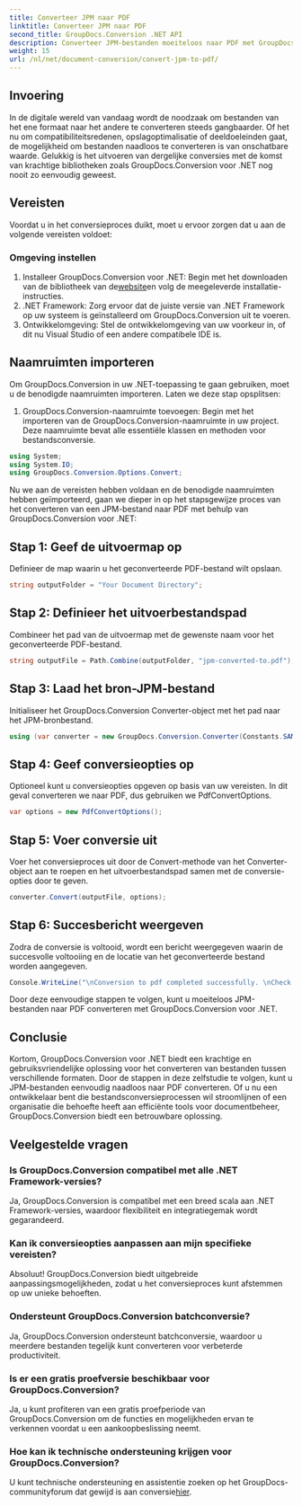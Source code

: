 ```yaml
---
title: Converteer JPM naar PDF
linktitle: Converteer JPM naar PDF
second_title: GroupDocs.Conversion .NET API
description: Converteer JPM-bestanden moeiteloos naar PDF met GroupDocs.Conversion voor .NET. Stroomlijn uw bestandsconversieprocessen met gemak.
weight: 15
url: /nl/net/document-conversion/convert-jpm-to-pdf/
---
```

## Invoering
In de digitale wereld van vandaag wordt de noodzaak om bestanden van het ene formaat naar het andere te converteren steeds gangbaarder. Of het nu om compatibiliteitsredenen, opslagoptimalisatie of deeldoeleinden gaat, de mogelijkheid om bestanden naadloos te converteren is van onschatbare waarde. Gelukkig is het uitvoeren van dergelijke conversies met de komst van krachtige bibliotheken zoals GroupDocs.Conversion voor .NET nog nooit zo eenvoudig geweest.
## Vereisten
Voordat u in het conversieproces duikt, moet u ervoor zorgen dat u aan de volgende vereisten voldoet:
### Omgeving instellen
1.  Installeer GroupDocs.Conversion voor .NET: Begin met het downloaden van de bibliotheek van de[website](https://releases.groupdocs.com/conversion/net/)en volg de meegeleverde installatie-instructies.
2. .NET Framework: Zorg ervoor dat de juiste versie van .NET Framework op uw systeem is geïnstalleerd om GroupDocs.Conversion uit te voeren.
3. Ontwikkelomgeving: Stel de ontwikkelomgeving van uw voorkeur in, of dit nu Visual Studio of een andere compatibele IDE is.

## Naamruimten importeren
Om GroupDocs.Conversion in uw .NET-toepassing te gaan gebruiken, moet u de benodigde naamruimten importeren. Laten we deze stap opsplitsen:

1. GroupDocs.Conversion-naamruimte toevoegen: Begin met het importeren van de GroupDocs.Conversion-naamruimte in uw project. Deze naamruimte bevat alle essentiële klassen en methoden voor bestandsconversie.
```csharp
using System;
using System.IO;
using GroupDocs.Conversion.Options.Convert;
```

Nu we aan de vereisten hebben voldaan en de benodigde naamruimten hebben geïmporteerd, gaan we dieper in op het stapsgewijze proces van het converteren van een JPM-bestand naar PDF met behulp van GroupDocs.Conversion voor .NET:

## Stap 1: Geef de uitvoermap op
Definieer de map waarin u het geconverteerde PDF-bestand wilt opslaan.
```csharp
string outputFolder = "Your Document Directory";
```
## Stap 2: Definieer het uitvoerbestandspad
Combineer het pad van de uitvoermap met de gewenste naam voor het geconverteerde PDF-bestand.
```csharp
string outputFile = Path.Combine(outputFolder, "jpm-converted-to.pdf");
```
## Stap 3: Laad het bron-JPM-bestand
Initialiseer het GroupDocs.Conversion Converter-object met het pad naar het JPM-bronbestand.
```csharp
using (var converter = new GroupDocs.Conversion.Converter(Constants.SAMPLE_JPM))
```
## Stap 4: Geef conversieopties op
Optioneel kunt u conversieopties opgeven op basis van uw vereisten. In dit geval converteren we naar PDF, dus gebruiken we PdfConvertOptions.
```csharp
var options = new PdfConvertOptions();
```
## Stap 5: Voer conversie uit
Voer het conversieproces uit door de Convert-methode van het Converter-object aan te roepen en het uitvoerbestandspad samen met de conversie-opties door te geven.
```csharp
converter.Convert(outputFile, options);
```
## Stap 6: Succesbericht weergeven
Zodra de conversie is voltooid, wordt een bericht weergegeven waarin de succesvolle voltooiing en de locatie van het geconverteerde bestand worden aangegeven.
```csharp
Console.WriteLine("\nConversion to pdf completed successfully. \nCheck output in {0}", outputFolder);
```
Door deze eenvoudige stappen te volgen, kunt u moeiteloos JPM-bestanden naar PDF converteren met GroupDocs.Conversion voor .NET.

## Conclusie
Kortom, GroupDocs.Conversion voor .NET biedt een krachtige en gebruiksvriendelijke oplossing voor het converteren van bestanden tussen verschillende formaten. Door de stappen in deze zelfstudie te volgen, kunt u JPM-bestanden eenvoudig naadloos naar PDF converteren. Of u nu een ontwikkelaar bent die bestandsconversieprocessen wil stroomlijnen of een organisatie die behoefte heeft aan efficiënte tools voor documentbeheer, GroupDocs.Conversion biedt een betrouwbare oplossing.
## Veelgestelde vragen
### Is GroupDocs.Conversion compatibel met alle .NET Framework-versies?
Ja, GroupDocs.Conversion is compatibel met een breed scala aan .NET Framework-versies, waardoor flexibiliteit en integratiegemak wordt gegarandeerd.
### Kan ik conversieopties aanpassen aan mijn specifieke vereisten?
Absoluut! GroupDocs.Conversion biedt uitgebreide aanpassingsmogelijkheden, zodat u het conversieproces kunt afstemmen op uw unieke behoeften.
### Ondersteunt GroupDocs.Conversion batchconversie?
Ja, GroupDocs.Conversion ondersteunt batchconversie, waardoor u meerdere bestanden tegelijk kunt converteren voor verbeterde productiviteit.
### Is er een gratis proefversie beschikbaar voor GroupDocs.Conversion?
Ja, u kunt profiteren van een gratis proefperiode van GroupDocs.Conversion om de functies en mogelijkheden ervan te verkennen voordat u een aankoopbeslissing neemt.
### Hoe kan ik technische ondersteuning krijgen voor GroupDocs.Conversion?
 U kunt technische ondersteuning en assistentie zoeken op het GroupDocs-communityforum dat gewijd is aan conversie[hier](https://forum.groupdocs.com/c/conversion/11).